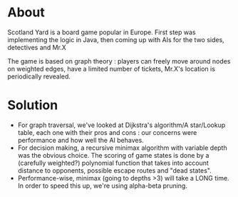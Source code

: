 # About
Scotland Yard is a board game popular in Europe. First step was implementing the logic in Java, then coming up with AIs for the two sides, detectives and Mr.X

The game is based on graph theory : players can freely move around nodes on weighted edges, have a limited number of tickets, Mr.X's location is periodically revealed.

# Solution
- For graph traversal, we've looked at Dijkstra's algorithm/A star/Lookup table, each one with their pros and cons : our concerns were performance and how well the AI behaves.
- For decision making, a recursive minimax algorithm with variable depth was the obvious choice. The scoring of game states is done by a (carefully weighted?) polynomial function that takes into account distance to opponents, possible escape routes and "dead states". 
- Performance-wise, minimax (going to depths >3) will take a LONG time. In order to speed this up, we're using alpha-beta pruning.
